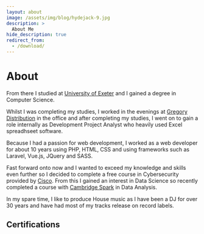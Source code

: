 ```yaml
---
layout: about
image: /assets/img/blog/hydejack-9.jpg
description: >
  About Me
hide_description: true
redirect_from:
  - /download/
---
```


# About

<!--author-->

From there I studied at [University of Exeter](https://www.exeter.ac.uk/) and I gained a degree in Computer Science.

Whilst I was completing my studies, I worked in the evenings at [Gregory Distribution](https://gdl.uk.com) in the office and after completing my studies, I went on to gain a role internally as Development Project Analyst who heavily used Excel spreadhseet software.

Because I had a passion for web development, I worked as a web developer for about 10 years using PHP, HTML, CSS and using frameworks such as Laravel, Vue.js, JQuery and SASS.

Fast forward onto now and I wanted to exceed my knowledge and skills even further so I decided to complete a free course in Cybersecurity provided by [Cisco](https://skillsforall.com/career-path/cybersecurity?courseLang=en-US). From this I gained an interest in Data Science so recently completed a course with [Cambridge Spark](https://www.cambridgespark.com/) in Data Analysis.

In my spare time, I like to produce House music as I have been a DJ for over 30 years and have had most of my tracks release on record labels.

## Certifications

<div id="certifications">
  <div class="row">
    <div class="column">
      <div data-iframe-width="150" data-iframe-height="270" data-share-badge-id="34d2eb8a-a313-4349-9d66-5fe08caea6b3" data-share-badge-host="https://www.credly.com"></div><script type="text/javascript" async src="//cdn.credly.com/assets/utilities/embed.js"></script>
    </div>
    <div class="column">
      <div data-iframe-width="150" data-iframe-height="270" data-share-badge-id="c3310835-e829-472b-a16d-3de007fea000" data-share-badge-host="https://www.credly.com"></div><script type="text/javascript" async src="//cdn.credly.com/assets/utilities/embed.js"></script>
    </div>
    <div class="column">
      <div data-iframe-width="150" data-iframe-height="270" data-share-badge-id="69a95a4b-373e-44ca-9f0b-f2f58c0945b1" data-share-badge-host="https://www.credly.com"></div><script type="text/javascript" async src="//cdn.credly.com/assets/utilities/embed.js"></script>
    </div>
    <div class="column">
      <div data-iframe-width="150" data-iframe-height="270" data-share-badge-id="8edcba44-847c-4dc1-ad4c-b20dc0a9491c" data-share-badge-host="https://www.credly.com"></div><script type="text/javascript" async src="//cdn.credly.com/assets/utilities/embed.js"></script>
    </div>
  </div>
  <div class="row">
    <div class="column">
      <div data-iframe-width="150" data-iframe-height="270" data-share-badge-id="487bf51a-12ce-47fb-ad3a-d685c9a2e44d" data-share-badge-host="https://www.credly.com"></div><script type="text/javascript" async src="//cdn.credly.com/assets/utilities/embed.js"></script>
    </div>
    <div class="column">
      <div data-iframe-width="150" data-iframe-height="270" data-share-badge-id="aef5cc0c-1077-41ba-8086-2f590457e8b3" data-share-badge-host="https://www.credly.com"></div><script type="text/javascript" async src="//cdn.credly.com/assets/utilities/embed.js"></script>
    </div>
    <div class="column">
      <div data-iframe-width="150" data-iframe-height="270" data-share-badge-id="746621ee-f175-4c98-aa5c-6dbf1b4c1c98" data-share-badge-host="https://www.credly.com"></div><script type="text/javascript" async src="//cdn.credly.com/assets/utilities/embed.js"></script>
    </div>
    <div class="column">
      <div data-iframe-width="150" data-iframe-height="270" data-share-badge-id="3d352e55-01d9-4572-bf31-e515120e679a" data-share-badge-host="https://www.credly.com"></div><script type="text/javascript" async src="//cdn.credly.com/assets/utilities/embed.js"></script>
    </div>
  </div>
  <div class="row">
    <div class="column">
      <div data-iframe-width="150" data-iframe-height="270" data-share-badge-id="a9d31e10-4a67-4ab6-9369-befea86c12b1" data-share-badge-host="https://www.credly.com"></div><script type="text/javascript" async src="//cdn.credly.com/assets/utilities/embed.js"></script>
    </div>
    <div class="column">
      <div data-iframe-width="150" data-iframe-height="270" data-share-badge-id="c0e81d6a-1bc5-4ad9-b64b-a82207b6f6cf" data-share-badge-host="https://www.credly.com"></div><script type="text/javascript" async src="//cdn.credly.com/assets/utilities/embed.js"></script>
    </div>
    <div class="column">
      <div data-iframe-width="150" data-iframe-height="270" data-share-badge-id="3fea4555-08c0-413e-9223-19c25a757e9c" data-share-badge-host="https://www.credly.com"></div><script type="text/javascript" async src="//cdn.credly.com/assets/utilities/embed.js"></script>
    </div>
    <div class="column">
      <div data-iframe-width="150" data-iframe-height="270" data-share-badge-id="b1eb8245-73ab-4d2a-947e-22e0c2c0e24f" data-share-badge-host="https://www.credly.com"></div><script type="text/javascript" async src="//cdn.credly.com/assets/utilities/embed.js"></script>
    </div>
  </div>
  <div class="row">
    <div class="column">
      <div data-iframe-width="150" data-iframe-height="270" data-share-badge-id="77a0782c-2d3a-4ff1-8763-1a9edf203415" data-share-badge-host="https://www.credly.com"></div><script type="text/javascript" async src="//cdn.credly.com/assets/utilities/embed.js"></script>
    </div>
    <div class="column">
      <div data-iframe-width="150" data-iframe-height="270" data-share-badge-id="9d5e40d8-4475-4098-a013-745859b29866" data-share-badge-host="https://www.credly.com"></div><script type="text/javascript" async src="//cdn.credly.com/assets/utilities/embed.js"></script>
    </div>
  </div>
</div>
